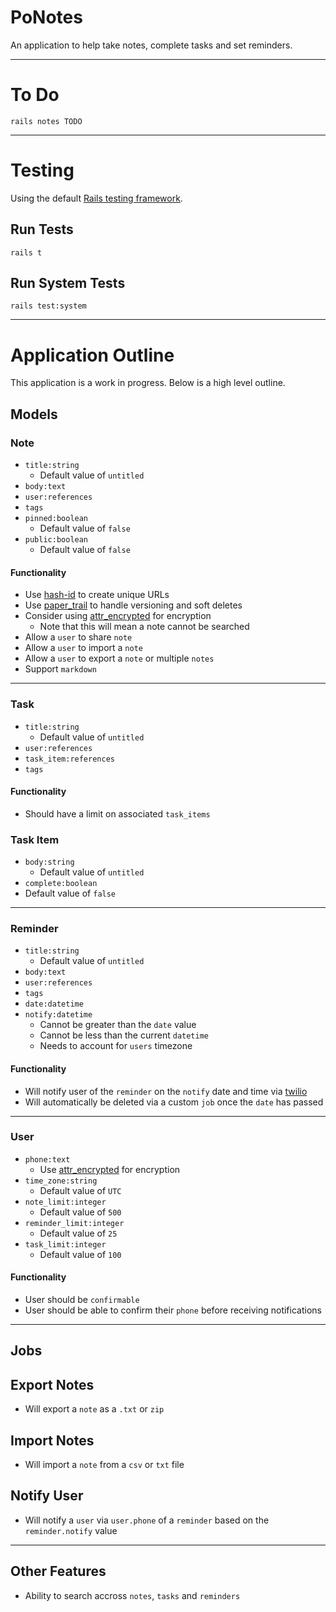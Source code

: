 # PoNotes

An application to help take notes, complete tasks and set reminders.

---

# To Do

```
rails notes TODO
```

---

# Testing

Using the default [Rails testing framework](https://guides.rubyonrails.org/testing.html#rails-meets-minitest).

## Run Tests

```
rails t
```

## Run System Tests

```
rails test:system
```

---

# Application Outline

This application is a work in progress. Below is a high level outline.

## Models

### Note

- `title:string`
  - Default value of `untitled`
- `body:text`
- `user:references`
- `tags`
- `pinned:boolean`
  - Default value of `false`
- `public:boolean`
  - Default value of `false`

#### Functionality

- Use [hash-id](https://rubygems.org/gems/hashid-rails) to create unique URLs
- Use [paper_trail](https://github.com/paper-trail-gem/paper_trail) to handle versioning and soft deletes
- Consider using [attr_encrypted](https://github.com/attr-encrypted/) for encryption
  - Note that this will mean a note cannot be searched
- Allow a `user` to share `note`
- Allow a `user` to import a `note`
- Allow a `user` to export a `note` or multiple `notes`
- Support `markdown`

---

### Task

- `title:string`
  - Default value of `untitled`
- `user:references`
- `task_item:references`
- `tags`

#### Functionality

- Should have a limit on associated `task_items`

### Task Item

- `body:string`
  - Default value of `untitled`
- `complete:boolean`
- Default value of `false`

---

### Reminder

- `title:string`
  - Default value of `untitled`
- `body:text`
- `user:references`
- `tags`
- `date:datetime`
- `notify:datetime`
  - Cannot be greater than the `date` value
  - Cannot be less than the current `datetime`
  - Needs to account for `users` timezone

#### Functionality

- Will notify user of the `reminder` on the `notify` date and time via [twilio](https://www.twilio.com/)
- Will automatically be deleted via a custom `job` once the `date` has passed

---

### User

- `phone:text`
  - Use [attr_encrypted](https://github.com/attr-encrypted/) for encryption
- `time_zone:string`
  - Default value of `UTC`
- `note_limit:integer`
  - Default value of `500`
- `reminder_limit:integer`
  - Default value of `25`
- `task_limit:integer`
  - Default value of `100`

#### Functionality

- User should be `confirmable`
- User should be able to confirm their `phone` before receiving notifications

---

## Jobs

## Export Notes

- Will export a `note` as a `.txt` or `zip`

## Import Notes

- Will import a `note` from a `csv` or `txt` file

## Notify User

- Will notify a `user` via `user.phone` of a `reminder` based on the `reminder.notify` value

---

## Other Features

- Ability to search accross `notes`, `tasks` and `reminders`
